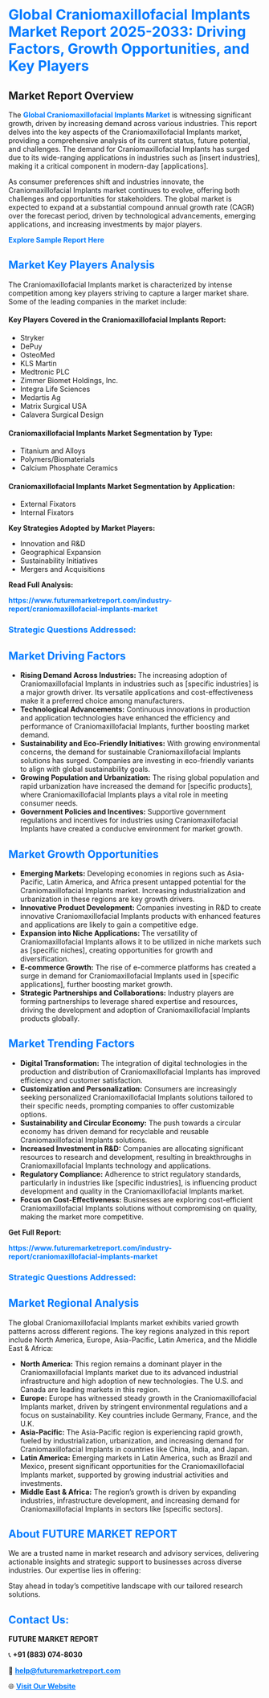<h1 style="color: #007BFF;">Global Craniomaxillofacial Implants Market Report 2025-2033: Driving Factors, Growth Opportunities, and Key Players</h1>

<section id="overview">
<h2>Market Report Overview</h2>
<p>The <a href="https://www.futuremarketreport.com/industry-report/craniomaxillofacial-implants-market" style="color: #007BFF; text-decoration: none;"><strong>Global Craniomaxillofacial Implants Market</strong></a> is witnessing significant growth, driven by increasing demand across various industries. This report delves into the key aspects of the Craniomaxillofacial Implants market, providing a comprehensive analysis of its current status, future potential, and challenges. The demand for Craniomaxillofacial Implants has surged due to its wide-ranging applications in industries such as [insert industries], making it a critical component in modern-day [applications].</p>
<p>As consumer preferences shift and industries innovate, the Craniomaxillofacial Implants market continues to evolve, offering both challenges and opportunities for stakeholders. The global market is expected to expand at a substantial compound annual growth rate (CAGR) over the forecast period, driven by technological advancements, emerging applications, and increasing investments by major players.</p>
</section>

<section id="overview">
<p><a href="https://www.futuremarketreport.com/request-sample/reportId=57918" style="color: #007BFF; text-decoration: none;"><strong>Explore Sample Report Here</strong></a></p>
</section>

<section id="key-players">
<h2 style="color: #007BFF;">Market Key Players Analysis</h2>
<p>The Craniomaxillofacial Implants market is characterized by intense competition among key players striving to capture a larger market share. Some of the leading companies in the market include:</p>
<h4>Key Players Covered in the Craniomaxillofacial Implants Report:</h4>
<ul><li>Stryker</li><li>DePuy</li><li>OsteoMed</li><li>KLS Martin</li><li>Medtronic PLC</li><li>Zimmer Biomet Holdings, Inc.</li><li>Integra Life Sciences</li><li>Medartis Ag</li><li>Matrix Surgical USA</li><li>Calavera Surgical Design</li></ul>
<h4>Craniomaxillofacial Implants Market Segmentation by Type:</h4>
<ul><li>Titanium and Alloys</li><li>Polymers/Biomaterials</li><li>Calcium Phosphate Ceramics</li></ul>

<h4>Craniomaxillofacial Implants Market Segmentation by Application:</h4>
<ul><li>External Fixators</li><li>Internal Fixators</li></ul>
<p><strong>Key Strategies Adopted by Market Players:</strong></p>
<ul>
<li>Innovation and R&D</li>
<li>Geographical Expansion</li>
<li>Sustainability Initiatives</li>
<li>Mergers and Acquisitions</li>
</ul>
</section>

<section>
<p><strong>Read Full Analysis: </strong></p><a href="https://www.futuremarketreport.com/industry-report/craniomaxillofacial-implants-market" style="color: #007BFF; text-decoration: none;"><strong>https://www.futuremarketreport.com/industry-report/craniomaxillofacial-implants-market</strong></a>
<h3 style="color: #007BFF;">Strategic Questions Addressed:</h3>
</section>

<section id="driving-factors">
<h2 style="color: #007BFF;">Market Driving Factors</h2>
<ul>
<li><strong>Rising Demand Across Industries:</strong> The increasing adoption of Craniomaxillofacial Implants in industries such as [specific industries] is a major growth driver. Its versatile applications and cost-effectiveness make it a preferred choice among manufacturers.</li>
<li><strong>Technological Advancements:</strong> Continuous innovations in production and application technologies have enhanced the efficiency and performance of Craniomaxillofacial Implants, further boosting market demand.</li>
<li><strong>Sustainability and Eco-Friendly Initiatives:</strong> With growing environmental concerns, the demand for sustainable Craniomaxillofacial Implants solutions has surged. Companies are investing in eco-friendly variants to align with global sustainability goals.</li>
<li><strong>Growing Population and Urbanization:</strong> The rising global population and rapid urbanization have increased the demand for [specific products], where Craniomaxillofacial Implants plays a vital role in meeting consumer needs.</li>
<li><strong>Government Policies and Incentives:</strong> Supportive government regulations and incentives for industries using Craniomaxillofacial Implants have created a conducive environment for market growth.</li>
</ul>
</section>

<section id="growth-opportunities">
<h2 style="color: #007BFF;">Market Growth Opportunities</h2>
<ul>
<li><strong>Emerging Markets:</strong> Developing economies in regions such as Asia-Pacific, Latin America, and Africa present untapped potential for the Craniomaxillofacial Implants market. Increasing industrialization and urbanization in these regions are key growth drivers.</li>
<li><strong>Innovative Product Development:</strong> Companies investing in R&D to create innovative Craniomaxillofacial Implants products with enhanced features and applications are likely to gain a competitive edge.</li>
<li><strong>Expansion into Niche Applications:</strong> The versatility of Craniomaxillofacial Implants allows it to be utilized in niche markets such as [specific niches], creating opportunities for growth and diversification.</li>
<li><strong>E-commerce Growth:</strong> The rise of e-commerce platforms has created a surge in demand for Craniomaxillofacial Implants used in [specific applications], further boosting market growth.</li>
<li><strong>Strategic Partnerships and Collaborations:</strong> Industry players are forming partnerships to leverage shared expertise and resources, driving the development and adoption of Craniomaxillofacial Implants products globally.</li>
</ul>
</section>

<section id="trending-factors">
<h2 style="color: #007BFF;">Market Trending Factors</h2>
<ul>
<li><strong>Digital Transformation:</strong> The integration of digital technologies in the production and distribution of Craniomaxillofacial Implants has improved efficiency and customer satisfaction.</li>
<li><strong>Customization and Personalization:</strong> Consumers are increasingly seeking personalized Craniomaxillofacial Implants solutions tailored to their specific needs, prompting companies to offer customizable options.</li>
<li><strong>Sustainability and Circular Economy:</strong> The push towards a circular economy has driven demand for recyclable and reusable Craniomaxillofacial Implants solutions.</li>
<li><strong>Increased Investment in R&D:</strong> Companies are allocating significant resources to research and development, resulting in breakthroughs in Craniomaxillofacial Implants technology and applications.</li>
<li><strong>Regulatory Compliance:</strong> Adherence to strict regulatory standards, particularly in industries like [specific industries], is influencing product development and quality in the Craniomaxillofacial Implants market.</li>
<li><strong>Focus on Cost-Effectiveness:</strong> Businesses are exploring cost-efficient Craniomaxillofacial Implants solutions without compromising on quality, making the market more competitive.</li>
</ul>
</section>

<section>
<p><strong>Get Full Report: </strong></p><a href="https://www.futuremarketreport.com/industry-report/craniomaxillofacial-implants-market" style="color: #007BFF; text-decoration: none;"><strong>https://www.futuremarketreport.com/industry-report/craniomaxillofacial-implants-market</strong></a>
<h3 style="color: #007BFF;">Strategic Questions Addressed:</h3>
</section>


<section id="regional-analysis">
<h2 style="color: #007BFF;">Market Regional Analysis</h2>
<p>The global Craniomaxillofacial Implants market exhibits varied growth patterns across different regions. The key regions analyzed in this report include North America, Europe, Asia-Pacific, Latin America, and the Middle East & Africa:</p>
<ul>
<li><strong>North America:</strong> This region remains a dominant player in the Craniomaxillofacial Implants market due to its advanced industrial infrastructure and high adoption of new technologies. The U.S. and Canada are leading markets in this region.</li>
<li><strong>Europe:</strong> Europe has witnessed steady growth in the Craniomaxillofacial Implants market, driven by stringent environmental regulations and a focus on sustainability. Key countries include Germany, France, and the U.K.</li>
<li><strong>Asia-Pacific:</strong> The Asia-Pacific region is experiencing rapid growth, fueled by industrialization, urbanization, and increasing demand for Craniomaxillofacial Implants in countries like China, India, and Japan.</li>
<li><strong>Latin America:</strong> Emerging markets in Latin America, such as Brazil and Mexico, present significant opportunities for the Craniomaxillofacial Implants market, supported by growing industrial activities and investments.</li>
<li><strong>Middle East & Africa:</strong> The region’s growth is driven by expanding industries, infrastructure development, and increasing demand for Craniomaxillofacial Implants in sectors like [specific sectors].</li>
</ul>
</section>

<footer>
<h2 style="color: #007BFF;">About FUTURE MARKET REPORT</h2>
<p>We are a trusted name in market research and advisory services, delivering actionable insights and strategic support to businesses across diverse industries. Our expertise lies in offering:</p>

<p>Stay ahead in today’s competitive landscape with our tailored research solutions.</p>

<h2 style="color: #007BFF;">Contact Us:</h2>
<p><strong>FUTURE MARKET REPORT</strong></p>
<p>📞 <strong>+91 (883) 074-8030</strong></p>
<p>📧 <strong><a href="mailto:help@futuremarketreport.com" style="color: #007BFF;">help@futuremarketreport.com</a></strong></p>
<p>🌐 <strong><a href="https://www.futuremarketreport.com/" style="color: #007BFF;">Visit Our Website</a></strong></p>
</footer>